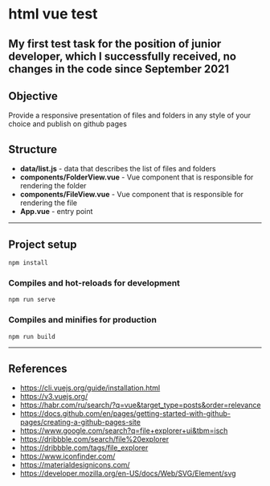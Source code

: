 # html vue test

## My first test task for the position of junior developer, which I successfully received, no changes in the code since September 2021

## Objective
Provide a responsive presentation of files and folders in any style of your choice and publish on github pages

## Structure
- **data/list.js** - data that describes the list of files and folders
- **components/FolderView.vue** - Vue component that is responsible for rendering the folder
- **components/FileView.vue** - Vue component that is responsible for rendering the file
- **App.vue** - entry point
---
## Project setup
```
npm install
```

### Compiles and hot-reloads for development
```
npm run serve
```

### Compiles and minifies for production
```
npm run build
```
---
## References
- https://cli.vuejs.org/guide/installation.html
- https://v3.vuejs.org/
- https://habr.com/ru/search/?q=vue&target_type=posts&order=relevance
- https://docs.github.com/en/pages/getting-started-with-github-pages/creating-a-github-pages-site
- https://www.google.com/search?q=file+explorer+ui&tbm=isch
- https://dribbble.com/search/file%20explorer
- https://dribbble.com/tags/file_explorer
- https://www.iconfinder.com/
- https://materialdesignicons.com/
- https://developer.mozilla.org/en-US/docs/Web/SVG/Element/svg

